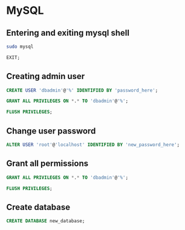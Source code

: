 # MySQL

## Entering and exiting mysql shell

```bash
sudo mysql
```

```sql
EXIT;
```

## Creating admin user

```sql
CREATE USER 'dbadmin'@'%' IDENTIFIED BY 'password_here';

GRANT ALL PRIVILEGES ON *.* TO 'dbadmin'@'%';

FLUSH PRIVILEGES;
```

## Change user password

```sql
ALTER USER 'root'@'localhost' IDENTIFIED BY 'new_password_here';
```

## Grant all permissions

```sql
GRANT ALL PRIVILEGES ON *.* TO 'dbadmin'@'%';

FLUSH PRIVILEGES;
```

## Create database

```sql
CREATE DATABASE new_database;
```
